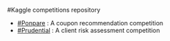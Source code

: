 #Kaggle competitions repository

- [#Ponpare](https://github.com/tdeboissiere/Kaggle/tree/master/Ponpare) : A coupon recommendation competition
- [#Prudential]() : A client risk assessment competition